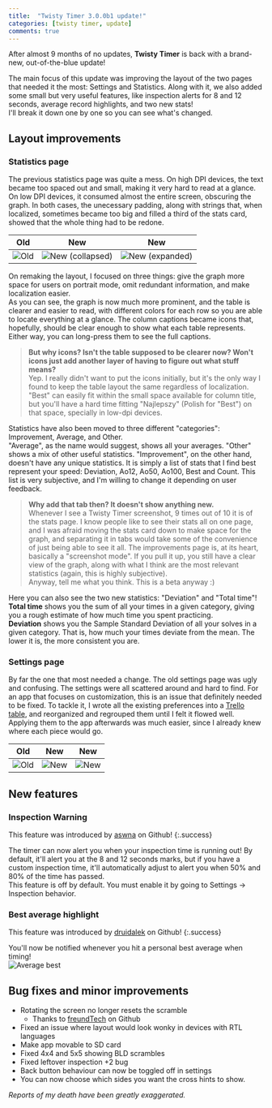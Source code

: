 ```yaml
---
title:  "Twisty Timer 3.0.0b1 update!"
categories: [twisty timer, update]
comments: true
---
```

After almost 9 months of no updates, **Twisty Timer** is back with a brand-new, out-of-the-blue update!

The main focus of this update was improving the layout of the two pages that needed it the most: Settings and Statistics. Along with it, we also added some small but very useful features, like inspection alerts for 8 and 12 seconds, average record highlights, and two new stats!  
I'll break it down one by one so you can see what's changed.

<!--more-->

## Layout improvements

### Statistics page

The previous statistics page was quite a mess. On high DPI devices, the text became too spaced out and small, making it very hard to read at a glance. On low DPI devices, it consumed almost the entire screen, obscuring the graph. In both cases, the unecessary padding, along with strings that, when localized, sometimes became too big and filled a third of the stats card, showed that the whole thing had to be redone.

| Old | New | New |
| :---: | :---: | :---: |
| ![Old](http://i.imgur.com/0sQQcCI.png) | ![New (collapsed)](http://i.imgur.com/LBocDW6.png) | ![New (expanded)](http://i.imgur.com/iHOZgdB.png?1) |


On remaking the layout, I focused on three things: give the graph more space for users on portrait mode, omit redundant information, and make localization easier.  
As you can see, the graph is now much more prominent, and the table is clearer and easier to read, with different colors for each row so you are able to locate everything at a glance. The column captions became icons that, hopefully, should be clear enough to show what each table represents. Either way, you can long-press them to see the full captions.

>**But why icons? Isn't the table supposed to be clearer now? Won't icons just add another layer of having to figure out what stuff means?**  
Yep. I really didn't want to put the icons initially, but it's the only way I found to keep the table layout the same regardless of localization. "Best" can easily fit within the small space available for column title, but you'll have a hard time fitting "Najlepszy" (Polish for "Best") on that space, specially in low-dpi devices.

Statistics have also been moved to three different "categories": Improvement, Average, and Other.  
"Average", as the name would suggest, shows all your averages. "Other" shows a mix of other useful statistics. "Improvement", on the other hand, doesn't have any unique statistics. It is simply a list of stats that I find best represent your speed: Deviation, Ao12, Ao50, Ao100, Best and Count. This list is very subjective, and I'm willing to change it depending on user feedback.  


>**Why add that tab then? It doesn't show anything new.**  
Whenever I see a Twisty Timer screenshot, 9 times out of 10 it is of the stats page. I know people like to see their stats all on one page, and I was afraid moving the stats card down to make space for the graph, and separating it in tabs would take some of the convenience of just being able to see it all. The improvements page is, at its heart, basically a "screenshot mode". If you pull it up, you still have a clear view of the graph, along with what I think are the most relevant statistics (again, this is highly subjective).  
Anyway, tell me what you think. This is a beta anyway :)

Here you can also see the two new statistics: "Deviation" and "Total time"!  
**Total time** shows you the sum of all your times in a given category, giving you a rough estimate of how much time you spent practicing.  
**Deviation** shows you the Sample Standard Deviation of all your solves in a given category. That is, how much your times deviate from the mean. The lower it is, the more consistent you are.  


### Settings page

By far the one that most needed a change. The old settings page was ugly and confusing. The settings were all scattered around and hard to find. For an app that focuses on customization, this is an issue that definitely needed to be fixed. To tackle it, I wrote all the existing preferences into a [Trello table](http://i.imgur.com/0uJKuI7.png), and reorganized and regrouped them until I felt it flowed well. Applying them to the app afterwards was much easier, since I already knew where each piece would go.

| Old | New | New
| :---: | :---: | :---: |
| ![Old](http://i.imgur.com/lrsy6Ys.png?1) | ![New](http://i.imgur.com/dQ7PXZs.png?1) | ![New](http://i.imgur.com/fP7G2JN.png?1) |


## New features

### Inspection Warning

This feature was introduced by [aswna](https://github.com/aswna) on Github!
{:.success}

The timer can now alert you when your inspection time is running out! By default, it'll alert you at the 8 and 12 seconds marks, but if you have a custom inspection time, it'll automatically adjust to alert you when 50% and 80% of the time has passed.  
This feature is off by default. You must enable it by going to Settings -> Inspection behavior.

### Best average highlight

This feature was introduced by [druidalek](https://github.com/druidalek) on Github!
{:.success}

You'll now be notified whenever you hit a personal best average when timing!  
![Average best](http://i.imgur.com/UBOdpNw.png?2)

## Bug fixes and minor improvements

* Rotating the screen no longer resets the scramble
  * Thanks to [freundTech](https://github.com/freundTech) on Github
* Fixed an issue where layout would look wonky in devices with RTL languages
* Make app movable to SD card
* Fixed 4x4 and 5x5 showing BLD scrambles
* Fixed leftover inspection +2 bug
* Back button behaviour can now be toggled off in settings
* You can now choose which sides you want the cross hints to show.

*Reports of my death have been greatly exaggerated.*

